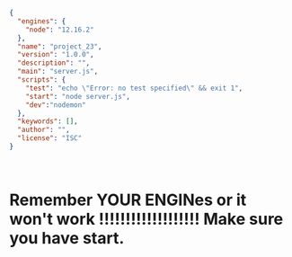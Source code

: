 ```json
{ 
  "engines": {
    "node": "12.16.2"
  },
  "name": "project_23",
  "version": "1.0.0",
  "description": "",
  "main": "server.js",
  "scripts": {
    "test": "echo \"Error: no test specified\" && exit 1",
    "start": "node server.js",
    "dev":"nodemon"
  },
  "keywords": [],
  "author": "",
  "license": "ISC"
}
```
​
​
# Remember YOUR ENGINes  or it won't work !!!!!!!!!!!!!!!!!!! Make sure you have start.
